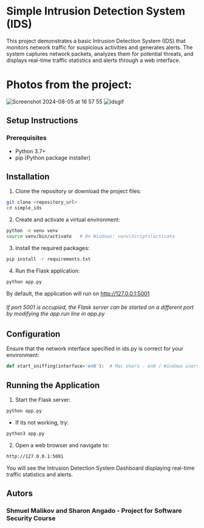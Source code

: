 # Simple Intrusion Detection System (IDS)

This project demonstrates a basic Intrusion Detection System (IDS) that monitors network traffic for suspicious activities and generates alerts. The system captures network packets, analyzes them for potential threats, and displays real-time traffic statistics and alerts through a web interface.

# Photos from the project:
![Screenshot 2024-08-05 at 16 57 55](https://github.com/user-attachments/assets/fdb2a529-b767-434f-8ba4-080db514d12f)
![idsgif](https://github.com/user-attachments/assets/878f72ce-d771-40c9-81d2-3e050051d212)

## Setup Instructions
### Prerequisites
- Python 3.7+
- pip (Python package installer)

## Installation
1. Clone the repository or download the project files:
```bash
git clone <repository_url>
cd simple_ids
```
2. Create and activate a virtual environment:
```bash
python -m venv venv
source venv/bin/activate   # On Windows: venv\Scripts\activate
```
3. Install the required packages:
```bash
pip install -r requirements.txt
```
4. Run the Flask application:
```bash
python app.py
```
By default, the application will run on http://127.0.0.1:5001
###### If port 5001 is occupied, the Flask server can be started on a different port by modifying the app.run line in app.py

## Configuration
Ensure that the network interface specified in ids.py is correct for your environment:


```python
def start_sniffing(interface='en0'):  # Mac Users - en0 / Windows users - eth0
```

## Running the Application
1. Start the Flask server:

```bash
python app.py
```
- If its not working, try:
```bash
python3 app.py
```
2. Open a web browser and navigate to:
```bash
http://127.0.0.1:5001
```
You will see the Intrusion Detection System Dashboard displaying real-time traffic statistics and alerts.

## Autors
### Shmuel Malikov and Sharon Angado - Project for Software Security Course
